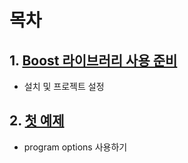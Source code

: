 # 목차
## 1. [Boost 라이브러리 사용 준비](https://github.com/datakun/SourceCodeReading/blob/master/2015/Boost/Boost_01.md)
  - 설치 및 프로젝트 설정

## 2. [첫 예제](https://github.com/datakun/SourceCodeReading/blob/master/2015/Boost/Boost_02.md)
  - program options 사용하기
